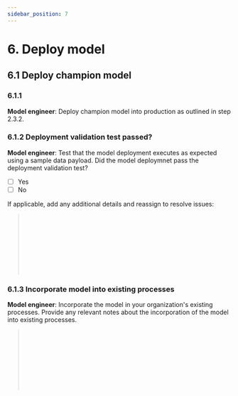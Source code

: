 ```yaml
---
sidebar_position: 7
---
```


# 6. Deploy model

## 6.1 Deploy champion model

### 6.1.1 
**Model engineer**: Deploy champion model into production as outlined in step 2.3.2. 

### 6.1.2  Deployment validation test passed?
**Model engineer**: Test that the model deployment executes as expected using a sample data payload. 
Did the model deploymnet pass the deployment validation test?

* [ ] Yes
* [ ] No

If applicable, add any additional details and reassign to resolve issues:
> </br>
> </br>
> </br>
> </br>
> </br>
> </br>
> </br>
> </br>

### 6.1.3 Incorporate model into existing processes
**Model engineer**: Incorporate the model in your organization's existing processes.
Provide any relevant notes about the incorporation of the model into existing processes.
> </br>
> </br>
> </br>
> </br>
> </br>
> </br>
> </br>
> </br>

